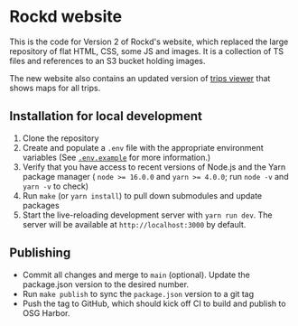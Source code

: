 # Rockd website

This is the code for Version 2 of Rockd's website, which replaced the large repository of flat HTML, CSS, some JS and images.
It is a collection of TS files and references to an S3 bucket holding images.

The new website also contains an updated version of [trips viewer](https://github.com/UW-Macrostrat/rockd-trips) that shows maps for all trips.

## Installation for local development

1. Clone the repository
2. Create and populate a `.env` file with the appropriate environment variables (See [
   `.env.example`](https://github.com/UW-Macrostrat/rockd-website/blob/main/.env.example) for more information.)
3. Verify that you have access to recent versions of Node.js and the Yarn package manager ( `node >= 16.0.0` and
   `yarn >= 4.0.0`; run `node -v` and `yarn -v` to check)
4. Run `make` (or `yarn install`) to pull down submodules and update packages
5. Start the live-reloading development server with `yarn run dev`. The server will be available at
   `http://localhost:3000` by default.

## Publishing

- Commit all changes and merge to `main` (optional). Update the package.json version to the desired number.
- Run `make publish` to sync the `package.json` version to a git tag
- Push the tag to GitHub, which should kick off CI to build and publish to OSG Harbor.
